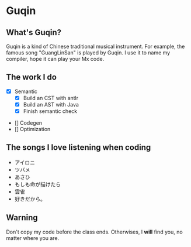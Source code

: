 # Guqin

## What's Guqin?

Guqin is a kind of Chinese traditional musical instrument. For example, the famous song "GuangLinSan" is played by Guqin. I use it to name my compiler, hope it can play your Mx code.

## The work I do

- [x] Semantic
  - [x] Build an CST with antlr
  - [x] Build an AST with Java
  - [x] Finish semantic check
- [] Codegen
- [] Optimization

## The songs I love listening when coding

- アイロニ
- ツバメ
- あさひ
- もしも命が描けたら
- 雲雀
- 好きだから。

## Warning

Don't copy my code before the class ends. Otherwises, I **will** find you, no matter where you are.
